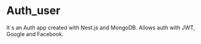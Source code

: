 # Auth_user

It´s an Auth app created with Nest.js and MongoDB.
Allows auth with JWT, Google and Facebook.
